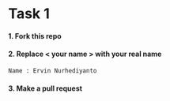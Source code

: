 # Task 1

#### 1. Fork this repo

#### 2. Replace < your name > with your real name

```
Name : Ervin Nurhediyanto
```

#### 3. Make a pull request
